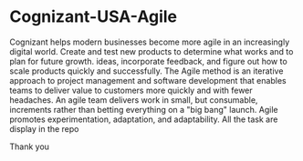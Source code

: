 # Cognizant-USA-Agile
Cognizant helps modern businesses become more agile in an increasingly digital world. Create and test new products to determine what works and to plan for future growth. ideas, incorporate feedback, and figure out how to scale products quickly and successfully.
The Agile method is an iterative approach to project management and software development that enables teams to deliver value to customers more quickly and with fewer headaches. An agile team delivers work in small, but consumable, increments rather than betting everything on a "big bang" launch.
Agile promotes experimentation, adaptation, and adaptability.
All the task are display in the repo

Thank you
